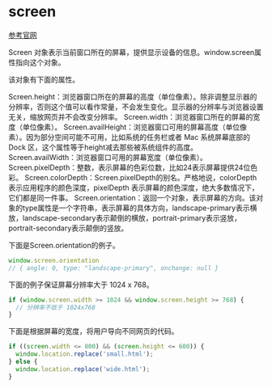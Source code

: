 # screen

[参考官网](https://developer.mozilla.org/en-US/docs/Web/API/Screen)


Screen 对象表示当前窗口所在的屏幕，提供显示设备的信息。window.screen属性指向这个对象。

该对象有下面的属性。

Screen.height：浏览器窗口所在的屏幕的高度（单位像素）。除非调整显示器的分辨率，否则这个值可以看作常量，不会发生变化。显示器的分辨率与浏览器设置无关，缩放网页并不会改变分辨率。
Screen.width：浏览器窗口所在的屏幕的宽度（单位像素）。
Screen.availHeight：浏览器窗口可用的屏幕高度（单位像素）。因为部分空间可能不可用，比如系统的任务栏或者 Mac 系统屏幕底部的 Dock 区，这个属性等于height减去那些被系统组件的高度。
Screen.availWidth：浏览器窗口可用的屏幕宽度（单位像素）。
Screen.pixelDepth：整数，表示屏幕的色彩位数，比如24表示屏幕提供24位色彩。
Screen.colorDepth：Screen.pixelDepth的别名。严格地说，colorDepth 表示应用程序的颜色深度，pixelDepth 表示屏幕的颜色深度，绝大多数情况下，它们都是同一件事。
Screen.orientation：返回一个对象，表示屏幕的方向。该对象的type属性是一个字符串，表示屏幕的具体方向，landscape-primary表示横放，landscape-secondary表示颠倒的横放，portrait-primary表示竖放，portrait-secondary表示颠倒的竖放。


下面是Screen.orientation的例子。
```javascript
window.screen.orientation
// { angle: 0, type: "landscape-primary", onchange: null }
```
下面的例子保证屏幕分辨率大于 1024 x 768。
```javascript
if (window.screen.width >= 1024 && window.screen.height >= 768) {
  // 分辨率不低于 1024x768
}
```
下面是根据屏幕的宽度，将用户导向不同网页的代码。
```javascript
if ((screen.width <= 800) && (screen.height <= 600)) {
  window.location.replace('small.html');
} else {
  window.location.replace('wide.html');
}
```